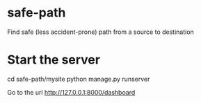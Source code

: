 # safe-path
Find safe (less accident-prone) path from a source to destination

# Start the server
cd safe-path/mysite
python manage.py runserver

Go to the url http://127.0.0.1:8000/dashboard 
